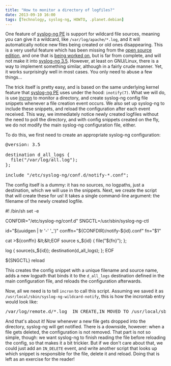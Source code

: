 ```yaml
---
title: "How to monitor a directory of logfiles?"
date: 2013-09-10 16:00
tags: [Technology, syslog-ng, HOWTO, .planet.debian]
---
```


One feature of [syslog-ng PE][sng:PE] is support for wildcard file
sources, meaning you can give it a wildcard, like
<code>/var/log/apache/*.log</code>, and it will automatically notice
new files being created or old ones disappearing. This is a very
useful feature which has been missing from the
[open source edition][sng:ose], and one that is
[being worked on][sng:ose-wcs], but is far from complete, and will not
make it into [syslog-ng 3.5][sng:3.5]. However, at least on GNU/Linux,
there is a way to implement something similar, although in a fairly
crude manner. Yet, it works surprisingly well in most cases. You only
need to abuse a few things...

 [sng:PE]: https://www.balabit.com/network-security/syslog-ng/central-syslog-server
 [sng:ose]: https://www.balabit.com/network-security/syslog-ng/opensource-logging-system/
 [sng:ose-wcs]: https://github.com/balabit/syslog-ng-3.5/tree/wild-card-file-source
 [sng:3.5]: https://github.com/balabit/syslog-ng-3.5

The trick itself is pretty easy, and is based on the same underlying
kernel feature that [syslog-ng PE][sng:PE] uses under the hood:
<code>inotify(7)</code>. What we will do, is use [incron][incron] to
monitor a directory, and create syslog-ng config file snippets
whenever a file creation event occurs. We also set up syslog-ng to
include these snippets, and reload the configuration after each event
received. This way, we immediately notice newly created logfiles
without the need to poll the directory, and with config snippets
created on the fly, we do not modify the main syslog-ng configuration
file, either.

 [sng:PE]: https://www.balabit.com/network-security/syslog-ng/central-syslog-server
 [incron]: http://inotify.aiken.cz/?section=incron&page=about&lang=en

<!-- more -->

To do this, we first need to create an appropriate syslog-ng
configuration:

<pre>@version: 3.5

destination d_all_logs {
  file("/var/log/all.log");
};

include "/etc/syslog-ng/conf.d/notify-*.conf";
</pre>

The config itself is a dummy: it has no sources, no logpaths, just a
destination, which we will use in the snippets. Next, we create the
script that will create these for us! It takes a single command-line
argument: the filename of the newly created logfile.

<div class="pygmentize" data-language="sh">#! /bin/sh
set -e

CONFDIR="/etc/syslog-ng/conf.d"
SNGCTL=/usr/sbin/syslog-ng-ctl

id="$(uuidgen | tr '-' '_')"
conffn="${CONFDIR}/notify-${id}.conf"
fn="$1"

cat &gt;${conffn} &lt;&lt;EOF
source s_${id} {
 file("${fn}");
};

log {
 source(s_${id});
 destination(d_all_logs);
};
EOF

${SNGCTL} reload</div>

This creates the config snippet with a unique filename and source
name, adds a new logpath that binds it to the <code>d_all_logs</code>
destination defined in the main configuration file, and reloads the
configuration afterwards.

Now, all we need is to tell <code>incron</code> to call this script.
Assuming we saved it as
<code>/usr/local/sbin/syslog-ng-wildcard-notify</code>, this is how
the incrontab entry would look like:

<pre>/var/log/remote.d/*.log  IN_CREATE,IN_MOVED_TO /usr/local/sbin/syslog-ng-wildcard-notify $@/$#</pre>

And that's about it! Now whenever a new file gets dropped into the
directory, syslog-ng will get notified. There is a downside, however:
when a file gets deleted, the configuration is not removed. That part
is not so simple, though: we want syslog-ng to finish reading the file
before reloading the config, so that makes it a bit trickier. But if
we don't care about that, we could just add an <code>IN_DELETE</code>
event, and write another script that looks up which snippet is
responsible for the file, delete it and reload. Doing that is left as
an exercise for the reader!
